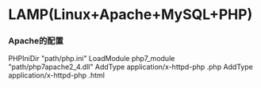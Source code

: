 # LAMP(Linux+Apache+MySQL+PHP)

### Apache的配置
PHPIniDir "path/php.ini"
LoadModule php7_module "path/php7apache2_4.dll"
AddType application/x-httpd-php .php
AddType application/x-httpd-php .html